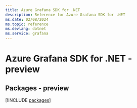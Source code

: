 ```yaml
---
title: Azure Grafana SDK for .NET
description: Reference for Azure Grafana SDK for .NET
ms.date: 02/08/2024
ms.topic: reference
ms.devlang: dotnet
ms.service: grafana
---
```

# Azure Grafana SDK for .NET - preview
## Packages - preview
[!INCLUDE [packages](grafana-index.md)]